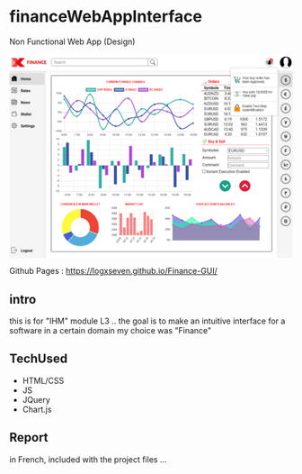 # financeWebAppInterface

Non Functional Web App (Design)

<img align="center" src="./images/preview.png">

Github Pages : https://logxseven.github.io/Finance-GUI/

## intro
this is for "IHM" module L3 ..
the goal is to make an intuitive interface for a software in a certain domain
my choice was "Finance"

## TechUsed
* HTML/CSS
* JS
* JQuery
* Chart.js

## Report
in French, included with the project files ...

